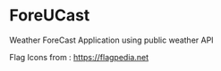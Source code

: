 # ForeUCast
Weather ForeCast Application using public weather API


Flag Icons from : https://flagpedia.net

